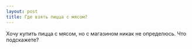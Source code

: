 ```yaml
---
layout: post 
title: Где взять пицца с мясом? 
--- 
```

Хочу купить пицца с мясом, но с магазином никак не определюсь. Что подскажете?